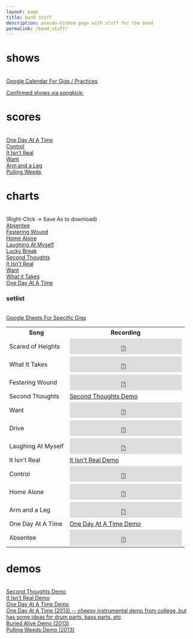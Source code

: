 ```yaml
---
layout: page
title: band stuff
description: pseudo-hidden page with stuff for the band
permalink: /band_stuff/
---
```

# shows

<br>
<a href="https://calendar.google.com/calendar/u/0?cid=NjEwZTk3ZDFlOTViOThlNzMzYTZiYzZmZjcwZDk2ZWEwNmYxMTFmZWE1ZmEzMWE4YWY2ZGJiYTFjOWFmNTZlOUBncm91cC5jYWxlbmRhci5nb29nbGUuY29t">Google Calendar For Gigs / Practices</a>
<br>

<a href="https://www.songkick.com/artists/5273638" class="songkick-widget" data-theme="light" data-detect-style="true" data-background-color="transparent" data-locale="en">Confirmed shows via songkick:</a>
<script src="//widget.songkick.com/5273638/widget.js"></script>


# scores

<br>
<a href="charts/onedayatatime_score.pdf">One Day At A Time</a>
<br>
<a href="charts/control_score.pdf">Control</a>
<br>
<a href="charts/itisntreal_score.pdf">It Isn't Real</a>
<br>
<a href="charts/want_score.pdf">Want</a>
<br>
<a href="charts/armandaleg-score.pdf">Arm and a Leg</a>
<br>
<a href="charts/pulling-weeds-score.pdf">Pulling Weeds</a>
<br>

# charts

<br>
(Right-Click -> Save As to download)
<br>
<a href="charts/absentee.pdf">Absentee</a>
<br>
<a href="charts/festering_wound.pdf">Festering Wound</a>
<br>
<a href="charts/home_alone.pdf">Home Alone</a>
<br>
<a href="charts/laughing_at_myself.pdf">Laughing At Myself</a>
<br>
<a href="charts/lucky_break.pdf">Lucky Break</a>
<br>
<a href="charts/second_thoughts.pdf">Second Thoughts</a>
<br>
<a href="charts/it_isnt_real.pdf">It Isn't Real</a>
<br>
<a href="charts/want.pdf">Want</a>
<br>
<a href="charts/what_it_takes.pdf">What it Takes</a>
<br>
<a href="charts/one-day-at-a-time-chart.pdf">One Day At A Time</a>

### setlist 

<br>
<a href="https://docs.google.com/spreadsheets/d/1vU8aDYeAyw2ip9CdTubh3pygxsnR29IUSjm3mdH_RS0/edit?usp=sharing">Google Sheets For Specific Gigs</a>
<br>

<table>
  <tr>
    <th>Song</th>
    <th>Recording</th>
  </tr>
  <tr>
    <td>Scared of Heights</td>
    <td><iframe style="border: 0; width: 100%; height: 42px;" src="https://bandcamp.com/EmbeddedPlayer/album=75804434/size=small/bgcol=333333/linkcol=0f91ff/track=2283032254/transparent=true/" seamless><a href="https://jackcampbell.bandcamp.com/album/jack-campbell">Jack Campbell by Jack Campbell</a></iframe></td>
  </tr>
    <tr>
    <td>What It Takes</td>
    <td><iframe style="border: 0; width: 100%; height: 42px;" src="https://bandcamp.com/EmbeddedPlayer/album=3226369140/size=small/bgcol=333333/linkcol=0f91ff/track=1544172260/transparent=true/" seamless><a href="https://jackcampbell.bandcamp.com/album/absentee">Absentee by Jack Campbell</a></iframe></td>
  </tr>
    <tr>
    <td>Festering Wound</td>
    <td><iframe style="border: 0; width: 100%; height: 42px;" src="https://bandcamp.com/EmbeddedPlayer/album=3033148406/size=small/bgcol=333333/linkcol=0f91ff/track=961217851/transparent=true/" seamless><a href="https://jackcampbell.bandcamp.com/album/lucky-break">Lucky Break by Jack Campbell</a></iframe></td>
  </tr>
    <tr>
    <td>Second Thoughts</td>
    <td><a href="demos/second_thoughts_demo.mp3">Second Thoughts Demo</a></td>
  </tr>
    <tr>
    <td>Want</td>
    <td><iframe style="border: 0; width: 100%; height: 42px;" src="https://bandcamp.com/EmbeddedPlayer/album=75804434/size=small/bgcol=333333/linkcol=0687f5/track=4200499227/transparent=true/" seamless><a href="https://jackcampbell.bandcamp.com/album/jack-campbell">Jack Campbell by Jack Campbell</a></iframe></td>
  </tr>
    <tr>
    <td>Drive</td>
    <td><iframe style="border: 0; width: 100%; height: 42px;" src="https://bandcamp.com/EmbeddedPlayer/album=75804434/size=small/bgcol=333333/linkcol=0f91ff/track=4209249963/transparent=true/" seamless><a href="https://jackcampbell.bandcamp.com/album/jack-campbell">Jack Campbell by Jack Campbell</a></iframe></td>
  </tr>
    <tr>
    <td>Laughing At Myself</td>
    <td><iframe style="border: 0; width: 100%; height: 42px;" src="https://bandcamp.com/EmbeddedPlayer/album=3033148406/size=small/bgcol=333333/linkcol=0687f5/track=1643200919/transparent=true/" seamless><a href="https://jackcampbell.bandcamp.com/album/lucky-break">Lucky Break by Jack Campbell</a></iframe></td>
  </tr>
    <tr>
    <td>It Isn't Real</td>
    <td><a href="demos/it_isnt_real.mp3">It Isn't Real Demo</a></td>
  </tr>
    <tr>
    <td>Control</td>
    <td><iframe style="border: 0; width: 100%; height: 42px;" src="https://bandcamp.com/EmbeddedPlayer/album=4097958357/size=small/bgcol=333333/linkcol=0f91ff/track=1816978408/transparent=true/" seamless><a href="https://jackcampbell.bandcamp.com/album/control">Control by Jack Campbell</a></iframe></td>
  </tr>
    <tr>
    <td>Home Alone</td>
    <td><iframe style="border: 0; width: 100%; height: 42px;" src="https://bandcamp.com/EmbeddedPlayer/album=3033148406/size=small/bgcol=333333/linkcol=0f91ff/track=1267972607/transparent=true/" seamless><a href="https://jackcampbell.bandcamp.com/album/lucky-break">Lucky Break by Jack Campbell</a></iframe></td>
<tr>
    <td>Arm and a Leg</td>
    <td><iframe style="border: 0; width: 100%; height: 42px;" src="https://bandcamp.com/EmbeddedPlayer/album=75804434/size=small/bgcol=333333/linkcol=0f91ff/track=2745288164/transparent=true/" seamless><a href="https://jackcampbell.bandcamp.com/album/jack-campbell">Jack Campbell by Jack Campbell</a></iframe></td>
  </tr>
  </tr>
      <tr>
    <td>One Day At A Time</td>
    <td><a href="demos/one-day-at-a-time.mp3">One Day At A Time Demo</a></td>
  </tr>
      <tr>
    <td>Absentee</td>
    <td><iframe style="border: 0; width: 100%; height: 42px;" src="https://bandcamp.com/EmbeddedPlayer/album=3226369140/size=small/bgcol=333333/linkcol=0f91ff/track=4133943999/transparent=true/" seamless><a href="https://jackcampbell.bandcamp.com/album/absentee">Absentee by Jack Campbell</a></iframe></td>
  </tr>
</table>

# demos

<br>
<a href="demos/second_thoughts_demo.mp3">Second Thoughts Demo</a>
<br>
<a href="demos/it_isnt_real.mp3">It Isn't Real Demo</a>
<br>
<a href="demos/one-day-at-a-time.mp3">One Day At A Time Demo</a>
<br>
<a href="demos/one-day-at-a-time-cheesy-instrumental-demo-from-college.mp3">One Day At A Time (2013) -- cheesy instrumental demo from college, but has some ideas for drum parts, bass parts, etc</a>
<br>
<a href="demos/buried alive demo.mp3">Buried Alive Demo (2013)</a>
<br>
<a href="demos/pulling weeds demo.mp3">Pulling Weeds Demo (2013)</a>
